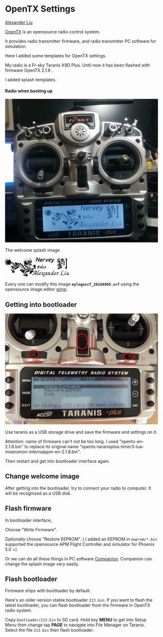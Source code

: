 OpenTX Settings
===============

[Alexander Liu](https://github.com/xros)

[OpenTX](http://www.open-tx.org) is an opensource radio control system.

It provides radio transmitter firmware, and radio transmitter PC software for simulation.


Here I added some templates for OpenTX settings.

My radio is a Fr-sky Taranis X9D Plus. Until now it has been flashed with firmware OpenTX 2.1.8 . 

I added splash templates. 

#### Radio when booting up

![mylogo_radio](static/taranis_x9d_plus.png)

The welcome splash image

![mylogo](mylogoxcf_20160809.png)

Every one can modify this image **`mylogoxcf_20160809.xcf`** using the opensource image editor [gimp](http://www.gimp.org).


Getting into bootloader
-----------------------

![intobootloader](get_into_bootloader.png)

Use taranis as a USB storage drive and save the firmware and settings on it.

Attention: name of firmware can't not be too long. I used "opentx-en-2.1.8.bin" to replace its original name "opentx-taranisplus-timer3-lua-mixersmon-internalppm-en-2.1.8.bin".

Then restart and get into bootloader interface again. 

Change welcome image
-----------------------

After getting into the bootloader, try to connect your radio to computer. It will be recognized as a USB disk.







Flash firmware
--------------

In bootloader interface,

Choose "Write Firmware".

Optionally choose "Restore EEPROM". ( I added an EEPROM in `eeprom/*.bin` supported the opensource APM Flight Controller and simulator for Phoenix 5.0 +)

Or we can do all these things in PC software [Companion](http://www.open-tx.org/downloads). Companion can change the splash image very easily.

Flash bootloader
----------------

Firmware ships with bootloader by default.

Here's an older version stable bootloader `213.bin`. If you want to flash the latest bootloader, you can flash bootloader from the firmware in OpenTX radio system.

Copy `bootloader/213.bin` to SD card. Hold key **MENU** to get into Setup Menu then change tap **PAGE** to navigate into File Manager on Taranis. Select the file `213.bin` then flash bootloader.

